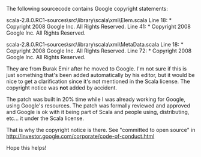 The following sourcecode contains Google copyright statements:

scala-2.8.0.RC1-sources\src\library\scala\xml\Elem.scala
Line 18:  * Copyright 2008 Google Inc. All Rights Reserved.
Line 41:  * Copyright 2008 Google Inc. All Rights Reserved.

scala-2.8.0.RC1-sources\src\library\scala\xml\MetaData.scala
Line 18:  * Copyright 2008 Google Inc. All Rights Reserved.
Line 72:  * Copyright 2008 Google Inc. All Rights Reserved.

They are from Burak Emir after he moved to Google. I'm not sure if this is just something that's been added automatically by his editor, but it would be nice to get a clarification since it's not mentioned in the Scala license.
The copyright notice was **not** added by accident.

The patch was built in 20% time while I was already working for Google, using Google's resources. The patch was formally reviewed and approved and Google is ok with it being part of Scala and people using, distributing, etc... it under the Scala license. 

That is why the copyright notice is there. See "committed to open source" in http://investor.google.com/corporate/code-of-conduct.html 

Hope this helps!
